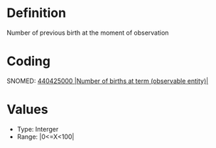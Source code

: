 # Definition

Number of previous birth at the moment of observation




# Coding

SNOMED: [440425000 |Number of births at term (observable entity)|](concept:snomed-ct|440425000)




# Values

- Type: Interger 
- Range: |0<=X<100|